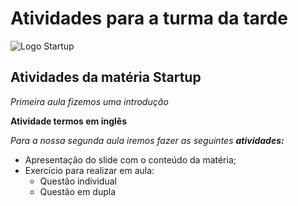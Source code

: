 # Atividades para a turma da tarde

![Logo Startup](https://4.bp.blogspot.com/-w0LosgKOqFc/WHcRBeu8k9I/AAAAAAAAVTc/_ecQX9YRkCkWWqy_8U7lbS2I9eM7f-VvACLcB/s640/BANNER_POST.jpg)


## Atividades da matéria Startup

*Primeira aula fizemos uma introdução*

**Atividade termos em inglês**

*Para a nossa segunda aula iremos fazer as seguintes **atividades:***

* Apresentação do slide com o conteúdo da matéria;
* Exercício para realizar em aula:
    * Questão individual
    * Questão em dupla